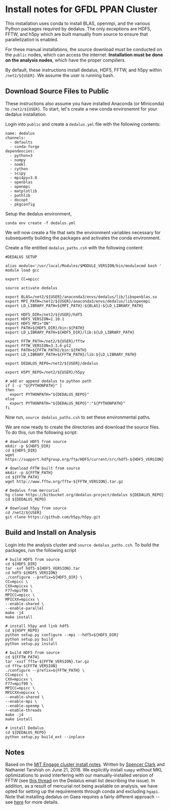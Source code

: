 Install notes for GFDL PPAN Cluster 
====================================


This installation uses conda to install BLAS, openmpi, and the various Python packages required by dedalus. The only exceptions are HDF5, FFTW, and h5py which are built manually from source to ensure that parallelization is enabled. 

For these manual installations, the source download must be conducted on the `public` nodes, which can access the internet. **Installation must be done on the analysis nodes**, which have the proper compiliers. 

By default, these instructions install dedalus, HDF5, FFTW, and h5py within ``/net2/${USER}``. We assume the user is running bash. 

Download Source Files to Public 
-------------------------------

These instructions also assume you have installed Anaconda (or Miniconda) to ``/net2/${USER}``. To start, let's create a new conda environemnt for your dedalus installation. 

Login into ``public`` and create a  ``dedalus.yml`` file with the following contents:

```
name: dedalus 
channels:
  - defaults
  - conda-forge 
dependencies:
  - python=3
  - numpy
  - nomkl
  - cython 
  - scipy 
  - mpi4py=3.0 
  - openblas 
  - openmpi 
  - matplotlib
  - pathlib
  - docopt
  - pkgconfig
```

Setup the dedalus environment, 
```
conda env create -f dedalus.yml
```

We will now create a file that sets the environment variables necessary for subsequently building the packages and activates the conda environment.

Create a file entitled ``dedalus_paths.csh`` with the following content:
```
#DEDALUS SETUP

alias module='/usr/local/Modules/$MODULE_VERSION/bin/modulecmd bash '
module load gcc

export CC=mpicc

source activate dedalus

export BLAS=/net2/${USER}/anaconda3/envs/dedalus/lib/libopenblas.so
export MPI_PATH=/net2/${USER}/anaconda3/envs/dedalus/lib/openmpi
export LD_LIBRARY_PATH=${MPI_PATH}:${BLAS}:${LD_LIBRARY_PATH}

export HDF5_DIR=/net2/${USER}/hdf5
export HDF5_VERSION=1.10.1
export HDF5_MPI="ON"
export PATH=${HDF5_DIR}/bin:${PATH}
export LD_LIBRARY_PATH=${HDF5_DIR}/lib:${LD_LIBRARY_PATH}

export FFTW_PATH=/net2/${USER}/fftw
export FFTW_VERSION=3.3.6-pl2
export PATH=${FFTW_PATH}/bin:${PATH}
export LD_LIBRARY_PATH=${FFTW_PATH}/lib:${LD_LIBRARY_PATH}

export DEDALUS_REPO=/net2/${USER}/dedalus

export H5PY_REPO=/net2/${USER}/h5py

# add or append dedalus to python path 
if [ -z "${PYTHONPATH}" ]
then
  export PYTHONPATH="${DEDALUS_REPO}"
else
  export PYTHONPATH="${DEDALUS_REPO}":"${PYTHONPATH}"
fi
```

Now run, ``source dedalus_paths.csh`` to set these environmental paths. 
 
We are now ready to create the directories and download the source files. To do this, run the following script:
 
```
# download HDF5 from source
mkdir -p ${HDF5_DIR}
cd ${HDF5_DIR}
wget https://support.hdfgroup.org/ftp/HDF5/current/src/hdf5-${HDF5_VERSION}.tar

# download FFTW built from source
mkdir -p ${FFTW_PATH}
cd ${FFTW_PATH}
wget http://www.fftw.org/fftw-${FFTW_VERSION}.tar.gz

# Dedalus from mercurial
hg clone https://bitbucket.org/dedalus-project/dedalus ${DEDALUS_REPO}
cd ${DEDALUS_REPO}

# download h5py from source
cd /net2/${USER}
git clone https://github.com/h5py/h5py.git
```

Build and Install on Analysis
------------------------
Login into the analysis cluster and  ``source dedalus_paths.csh``. To build the packages, run the following script 

```
# build HDF5 from source
cd ${HDF5_DIR}
tar -xvf hdf5-${HDF5_VERSION}.tar
cd hdf5-${HDF5_VERSION}
./configure --prefix=${HDF5_DIR} \
CC=mpicc \
CXX=mpicxx \
F77=mpif90 \
MPICC=mpicc \
MPICXX=mpicxx \
--enable-shared \
--enable-parallel
make -j4
make install

# install h5py and link hdf5  
cd ${H5PY_REPO}
python setup.py configure --mpi --hdf5=${HDF5_DIR}
python setup.py build
python setup.py install

# build HDF5 from source
cd ${FFTW_PATH}
tar -xvzf fftw-${FFTW_VERSION}.tar.gz
cd fftw-${FFTW_VERSION}
./configure --prefix=${FFTW_PATH} \
CC=mpicc \
CXX=mpicxx \
F77=mpif90 \
MPICC=mpicc \
MPICXX=mpicxx \
--enable-shared \
--enable-mpi \
--enable-openmp \
--enable-threads
make -j4
make install

# install Dedalus 
cd ${DEDALUS_REPO}
python setup.py build_ext --inplace
```

Notes
-----
Based on the [MIT Engage cluster install notes](http://dedalus-project.readthedocs.io/en/latest/machines/engaging/engaging.html). Written by [Spencer Clark](https://github.com/spencerkclark) and Nathaniel Tarshish on June 21, 2018. We explicitly install `numpy` without MKL optimizations to avoid interfering with our manually-installed version of FFTW (see [this thread](https://groups.google.com/forum/#!searchin/dedalus-users/mkl%7Csort:date/dedalus-users/01kC06t7S9g/3Bsn0uW6AAAJ) on the Dedalus email list describing the issue). In addition, as a result of mercurial not being available on analysis, we have opted for setting up the requirements through conda and excluding `hgapi`. Note that installing dedalus on Gaea requires a fairly different approach -- see [here](https://github.com/spencerkclark/dedalus-on-gaea) for more details.
